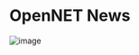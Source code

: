 # OpenNET News
![image](https://user-images.githubusercontent.com/78417304/158956881-fd35e525-86c6-4129-8b72-41d83d0231d8.png)
